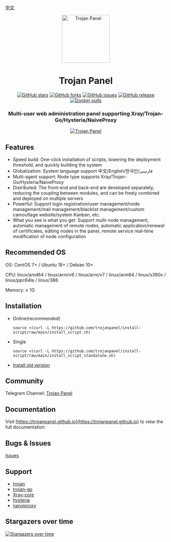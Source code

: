 [中文](README_ZH.md)

<div align="center">
<a href="https://github.com/trojanpanel"><img src="https://github.com/trojanpanel/install-script/assets/46235235/bfc4f96a-e8b6-499d-956f-a9c212059294" alt="Trojan Panel" width="150" /></a>
<h1>Trojan Panel</h1>
<p>
<a href="https://github.com/trojanpanel/install-script/stargazers"><img src="https://img.shields.io/github/stars/trojanpanel/install-script" alt="GitHub stars"></a>
<a href="https://github.com/trojanpanel/install-script/forks"><img src="https://img.shields.io/github/forks/trojanpanel/install-script" alt="GitHub forks"></a>
<a href="https://github.com/trojanpanel/install-script/issues"><img src="https://img.shields.io/github/issues/trojanpanel/install-script" alt="GitHub issues"></a>
<a href="https://github.com/trojanpanel/install-script/releases"><img src="https://img.shields.io/github/v/release/trojanpanel/install-script" alt="GitHub release"></a>
<a href="https://hub.docker.com/r/jonssonyan/trojan-panel"><img src="https://img.shields.io/docker/pulls/jonssonyan/trojan-panel" alt="Docker pulls"></a>
</p>
<h3>Multi-user web administration panel supporting Xray/Trojan-Go/Hysteria/NaiveProxy</h3>
<a href="https://github.com/trojanpanel/install-script/assets/46235235/7ac2bba1-b442-442d-b48e-b52f92e0bad8"><img src="https://github.com/trojanpanel/install-script/assets/46235235/7ac2bba1-b442-442d-b48e-b52f92e0bad8" alt="Trojan Panel"/></a>
</div>

## Features

- Speed build: One-click installation of scripts, lowering the deployment threshold, and quickly building the system
- Globalization: System language support 中文/English/한국인/فارسی
- Multi-agent support: Node type supports Xray/Trojan-Go/Hysteria/NaiveProxy
- Distributed: The front-end and back-end are developed separately, reducing the coupling between modules, and can be
  freely combined and deployed on multiple servers
- Powerful: Support login registration/user management/node management/mail management/blacklist management/custom
  camouflage website/system Kanban, etc.
- What you see is what you get: Support multi-node management, automatic management of remote nodes, automatic
  application/renewal of certificates, editing nodes in the panel, remote service real-time modification of node
  configuration

## Recommended OS

OS: CentOS 7+ / Ubuntu 18+ / Debian 10+

CPU: linux/amd64 / linux/arm/v6 / linux/arm/v7 / linux/arm64 / linux/s390x / linux/ppc64le / linux/386

Memory: ≥ 1G

## Installation

- Online(recommended)

    ```shell
    source <(curl -L https://github.com/trojanpanel/install-script/raw/main/install_script.sh)
    ```

- Single

    ```shell
    source <(curl -L https://github.com/trojanpanel/install-script/raw/main/install_script_standalone.sh)
    ```

- [Install old version](README_ARCHIVE.md)

## Community

Telegram Channel: [Trojan Panel](https://t.me/TrojanPanel)

## Documentation

Visit [https://trojanpanel.github.io](https://trojanpanel.github.io) to view the full documentation

## Bugs & Issues

[Issues](https://github.com/trojanpanel/install-script/issues)

## Support

- [trojan](https://github.com/trojan-gfw/trojan)
- [trojan-go](https://github.com/p4gefau1t/trojan-go)
- [Xray-core](https://github.com/XTLS/Xray-core)
- [hysteria](https://github.com/HyNetwork/hysteria)
- [naiveproxy](https://github.com/klzgrad/naiveproxy)

## Stargazers over time

[![Stargazers over time](https://starchart.cc/trojanpanel/install-script.svg)](https://github.com/trojanpanel/install-script)
